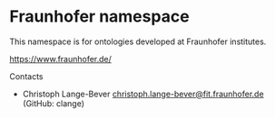 # Fraunhofer namespace
This namespace is for ontologies developed at Fraunhofer institutes.

https://www.fraunhofer.de/

Contacts
* Christoph Lange-Bever <christoph.lange-bever@fit.fraunhofer.de> (GitHub: clange)